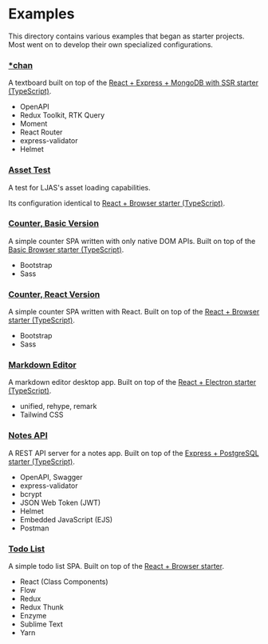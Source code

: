 # Examples

This directory contains various examples that began as starter projects. Most went on to develop their own specialized configurations.

### [\*chan](./starchan)

A textboard built on top of the [React + Express + MongoDB with SSR starter (TypeScript)](../starters/react-express-mongo-ssr-ts).

-   OpenAPI
-   Redux Toolkit, RTK Query
-   Moment
-   React Router
-   express-validator
-   Helmet

### [Asset Test](./asset-test)

A test for LJAS's asset loading capabilities.

Its configuration identical to [React + Browser starter (TypeScript)](../starters/react-browser-ts).

### [Counter, Basic Version](./counter)

A simple counter SPA written with only native DOM APIs. Built on top of the [Basic Browser starter (TypeScript)](../starters/basic-browser-ts).

-   Bootstrap
-   Sass

### [Counter, React Version](./counter-react)

A simple counter SPA written with React. Built on top of the [React + Browser starter (TypeScript)](../starters/react-browser-ts).

-   Bootstrap
-   Sass

### [Markdown Editor](./markdown-editor)

A markdown editor desktop app. Built on top of the [React + Electron starter (TypeScript)](../starters/react-electron-ts).

-   unified, rehype, remark
-   Tailwind CSS

### [Notes API](./notes-api)

A REST API server for a notes app. Built on top of the [Express + PostgreSQL starter (TypeScript)](../starters/express-postgres-ts).

-   OpenAPI, Swagger
-   express-validator
-   bcrypt
-   JSON Web Token (JWT)
-   Helmet
-   Embedded JavaScript (EJS)
-   Postman

### [Todo List](./todo-list)

A simple todo list SPA. Built on top of the [React + Browser starter](../starters/react-browser).

-   React (Class Components)
-   Flow
-   Redux
-   Redux Thunk
-   Enzyme
-   Sublime Text
-   Yarn
